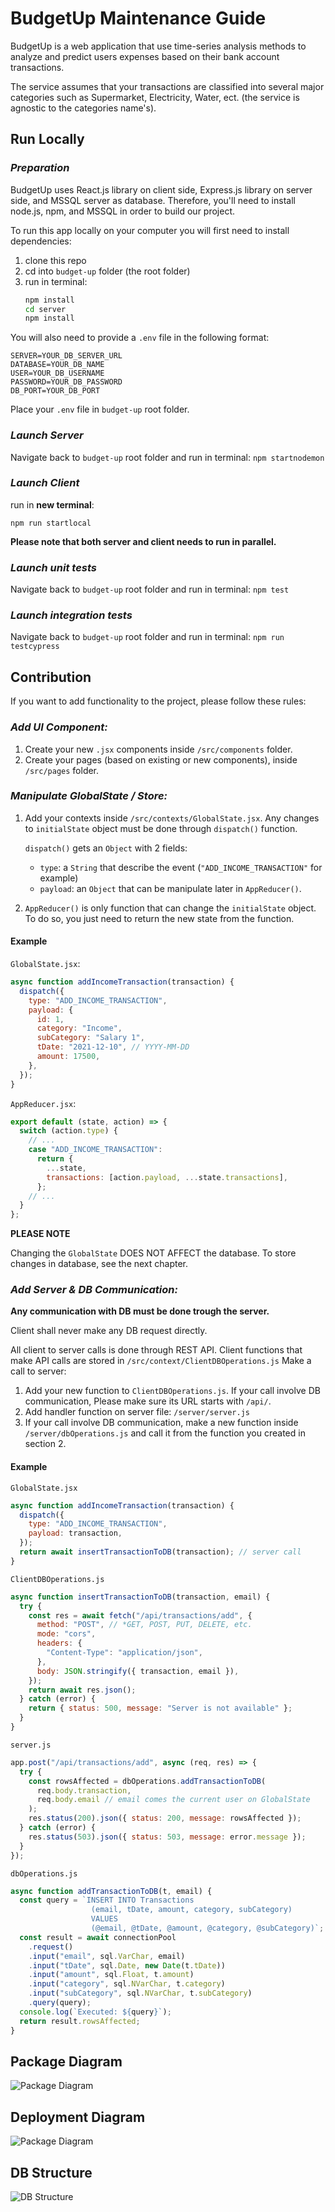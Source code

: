 # BudgetUp Maintenance Guide

BudgetUp is a web application that use time-series analysis methods to analyze and predict users expenses based on their bank account transactions.

The service assumes that your transactions are classified into several major categories such as Supermarket, Electricity, Water, ect. (the service is agnostic to the categories name's).

## Run Locally

### _Preparation_

BudgetUp uses React.js library on client side, Express.js library on server side, and MSSQL server as database.
Therefore, you'll need to install node.js, npm, and MSSQL in order to build our project.

To run this app locally on your computer you will first need to install dependencies:

1. clone this repo
2. cd into `budget-up` folder (the root folder)
3. run in terminal:
   ```cmd
   npm install
   cd server
   npm install
   ```

You will also need to provide a `.env` file in the following format:

```
SERVER=YOUR_DB_SERVER_URL
DATABASE=YOUR_DB_NAME
USER=YOUR_DB_USERNAME
PASSWORD=YOUR_DB_PASSWORD
DB_PORT=YOUR_DB_PORT
```

Place your `.env` file in `budget-up` root folder.

### _Launch Server_

Navigate back to `budget-up` root folder and run in terminal: `npm startnodemon`

### _Launch Client_

run in **new terminal**:

`npm run startlocal`

**Please note that both server and client needs to run in parallel.**

### _Launch unit tests_

Navigate back to `budget-up` root folder and run in terminal: `npm test`

### _Launch integration tests_

Navigate back to `budget-up` root folder and run in terminal: `npm run testcypress`

## Contribution

If you want to add functionality to the project, please follow these rules:

### _Add UI Component:_

1. Create your new `.jsx` components inside `/src/components` folder.
2. Create your pages (based on existing or new components), inside `/src/pages` folder.

### _Manipulate GlobalState / Store:_

1. Add your contexts inside `/src/contexts/GlobalState.jsx`. Any changes to `initialState` object must be done through `dispatch()` function.

   `dispatch()` gets an `Object` with 2 fields:

   - `type`: a `String` that describe the event (`"ADD_INCOME_TRANSACTION"` for example)
   - `payload`: an `Object` that can be manipulate later in `AppReducer()`.

2. `AppReducer()` is only function that can change the `initialState` object. To do so, you just need to return the new state from the function.

#### Example

`GlobalState.jsx`:

```js
async function addIncomeTransaction(transaction) {
  dispatch({
    type: "ADD_INCOME_TRANSACTION",
    payload: {
      id: 1,
      category: "Income",
      subCategory: "Salary 1",
      tDate: "2021-12-10", // YYYY-MM-DD
      amount: 17500,
    },
  });
}
```

`AppReducer.jsx`:

```js
export default (state, action) => {
  switch (action.type) {
    // ...
    case "ADD_INCOME_TRANSACTION":
      return {
        ...state,
        transactions: [action.payload, ...state.transactions],
      };
    // ...
  }
};
```

**PLEASE NOTE**

Changing the `GlobalState` DOES NOT AFFECT the database. To store changes in database, see the next chapter.

### _Add Server & DB Communication:_

**Any communication with DB must be done trough the server.**

Client shall never make any DB request directly.

All client to server calls is done through REST API. Client functions that make API calls are stored in `/src/context/ClientDBOperations.js`
Make a call to server:

1. Add your new function to `ClientDBOperations.js`. If your call involve DB communication, Please make sure its URL starts with `/api/`.
2. Add handler function on server file: `/server/server.js`
3. If your call involve DB communication, make a new function inside `/server/dbOperations.js` and call it from the function you created in section 2.

#### Example

`GlobalState.jsx`

```js
async function addIncomeTransaction(transaction) {
  dispatch({
    type: "ADD_INCOME_TRANSACTION",
    payload: transaction,
  });
  return await insertTransactionToDB(transaction); // server call
}
```

`ClientDBOperations.js`

```js
async function insertTransactionToDB(transaction, email) {
  try {
    const res = await fetch("/api/transactions/add", {
      method: "POST", // *GET, POST, PUT, DELETE, etc.
      mode: "cors",
      headers: {
        "Content-Type": "application/json",
      },
      body: JSON.stringify({ transaction, email }),
    });
    return await res.json();
  } catch (error) {
    return { status: 500, message: "Server is not available" };
  }
}
```

`server.js`

```js
app.post("/api/transactions/add", async (req, res) => {
  try {
    const rowsAffected = dbOperations.addTransactionToDB(
      req.body.transaction,
      req.body.email // email comes the current user on GlobalState
    );
    res.status(200).json({ status: 200, message: rowsAffected });
  } catch (error) {
    res.status(503).json({ status: 503, message: error.message });
  }
});
```

`dbOperations.js`

```js
async function addTransactionToDB(t, email) {
  const query = `INSERT INTO Transactions 
                  (email, tDate, amount, category, subCategory)
                  VALUES 
                  (@email, @tDate, @amount, @category, @subCategory)`;
  const result = await connectionPool
    .request()
    .input("email", sql.VarChar, email)
    .input("tDate", sql.Date, new Date(t.tDate))
    .input("amount", sql.Float, t.amount)
    .input("category", sql.NVarChar, t.category)
    .input("subCategory", sql.NVarChar, t.subCategory)
    .query(query);
  console.log(`Executed: ${query}`);
  return result.rowsAffected;
}
```

## Package Diagram

![Package Diagram](/images/BudgetUp_Package_Diagram.png)

## Deployment Diagram

![Package Diagram](/images/BudgetUp_Deployment_Diagram.png)

## DB Structure

![DB Structure](/images/DB_Structure.png)
